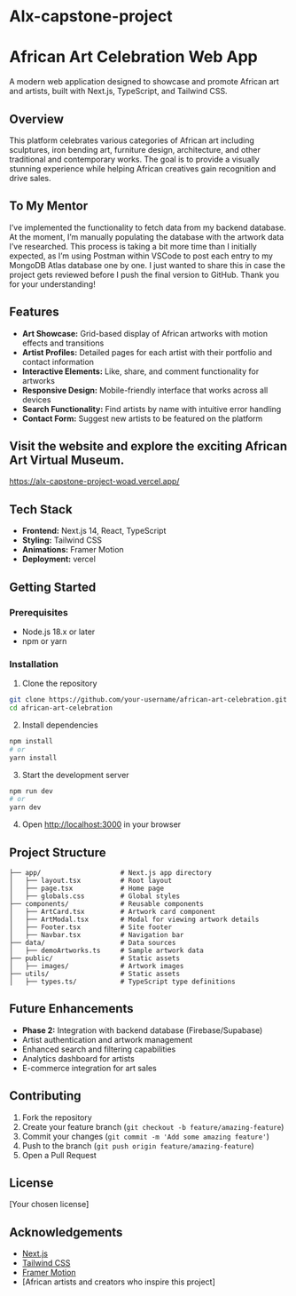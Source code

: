 # Alx-capstone-project

# African Art Celebration Web App

A modern web application designed to showcase and promote African art and artists, built with Next.js, TypeScript, and Tailwind CSS.

## Overview

This platform celebrates various categories of African art including sculptures, iron bending art, furniture design, architecture, and other traditional and contemporary works. The goal is to provide a visually stunning experience while helping African creatives gain recognition and drive sales.

## To My Mentor

I’ve implemented the functionality to fetch data from my backend database. At the moment, I’m manually populating the database with the artwork data I’ve researched. This process is taking a bit more time than I initially expected, as I’m using Postman within VSCode to post each entry to my MongoDB Atlas database one by one.
I just wanted to share this in case the project gets reviewed before I push the final version to GitHub. Thank you for your understanding!

## Features

- **Art Showcase:** Grid-based display of African artworks with motion effects and transitions
- **Artist Profiles:** Detailed pages for each artist with their portfolio and contact information
- **Interactive Elements:** Like, share, and comment functionality for artworks
- **Responsive Design:** Mobile-friendly interface that works across all devices
- **Search Functionality:** Find artists by name with intuitive error handling
- **Contact Form:** Suggest new artists to be featured on the platform

## Visit the website and explore the exciting African Art Virtual Museum.

https://alx-capstone-project-woad.vercel.app/

## Tech Stack

- **Frontend:** Next.js 14, React, TypeScript
- **Styling:** Tailwind CSS
- **Animations:** Framer Motion
- **Deployment:** vercel

## Getting Started

### Prerequisites

- Node.js 18.x or later
- npm or yarn

### Installation

1. Clone the repository

```bash
git clone https://github.com/your-username/african-art-celebration.git
cd african-art-celebration
```

2. Install dependencies

```bash
npm install
# or
yarn install
```

3. Start the development server

```bash
npm run dev
# or
yarn dev
```

4. Open [http://localhost:3000](http://localhost:3000) in your browser

## Project Structure

```
├── app/                    # Next.js app directory
│   ├── layout.tsx          # Root layout
│   ├── page.tsx            # Home page
│   ├── globals.css         # Global styles
├── components/             # Reusable components
│   ├── ArtCard.tsx         # Artwork card component
│   ├── ArtModal.tsx        # Modal for viewing artwork details
│   ├── Footer.tsx          # Site footer
│   ├── Navbar.tsx          # Navigation bar
├── data/                   # Data sources
│   ├── demoArtworks.ts     # Sample artwork data
├── public/                 # Static assets
│   ├── images/             # Artwork images
├── utils/                  # Static assets
│   ├── types.ts/           # TypeScript type definitions
```

## Future Enhancements

- **Phase 2:** Integration with backend database (Firebase/Supabase)
- Artist authentication and artwork management
- Enhanced search and filtering capabilities
- Analytics dashboard for artists
- E-commerce integration for art sales

## Contributing

1. Fork the repository
2. Create your feature branch (`git checkout -b feature/amazing-feature`)
3. Commit your changes (`git commit -m 'Add some amazing feature'`)
4. Push to the branch (`git push origin feature/amazing-feature`)
5. Open a Pull Request

## License

[Your chosen license]

## Acknowledgements

- [Next.js](https://nextjs.org/)
- [Tailwind CSS](https://tailwindcss.com/)
- [Framer Motion](https://www.framer.com/motion/)
- [African artists and creators who inspire this project]
